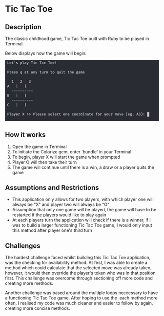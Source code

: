 # Tic Tac Toe
## Description
The classic childhood game, Tic Tac Toe built with Ruby to be played in Terminal.

Below displays how the game will begin:

![Tic Tac Toe - Start of the game](assets/tictactoe_game_start.png)

## How it works
1. Open the game in Terminal
2. To initiate the Colorize gem, enter 'bundle' in your Terminal
3. To begin, player X will start the game when prompted
4. Player O will then take their turn
5. The game will continue until there is a win, a draw or a player quits the game

## Assumptions and Restrictions
- This application only allows for two players, with which player one will always be "X" and player two will always be "O"
- Assumption that only one game will be played, the game will have to be restarted if the players would like to play again
- At each players turn the application will check if there is a winner, if I was to build a larger functioning Tic Tac Toe game, I would only input this method after player one's third turn

## Challenges
The hardest challenge faced whilst building this Tic Tac Toe application, was the checking for availability method. At first, I was able to create a method which could calculate that the selected move was already taken, however, it would then override the player's token who was in that position first. 
This challenge was overcome through sectioning off more code and creating more methods.

Another challenge was based around the multiple loops neccessary to have a functioning Tic Tac Toe game. After hoping to use the .each method more often, I realised my code was much cleaner and easier to follow by again, creating more concise methods.